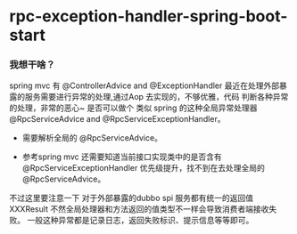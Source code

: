 # rpc-exception-handler-spring-boot-start
### 我想干啥？
spring mvc 有 @ControllerAdvice and @ExceptionHandler 
最近在处理外部暴露的服务需要进行异常的处理,通过Aop 去实现的，不够优雅，代码 判断各种异常的处理，非常的恶心~ 是否可以做个 
类似 spring 的这种全局异常处理器 @RpcServiceAdvice and @RpcServiceExceptionHandler。

* 需要解析全局的 @RpcServiceAdvice。

* 参考spring mvc 还需要知道当前接口实现类中的是否含有 @RpcServiceExceptionHandler 优先级提升，找不到在去处理全局的@RpcServiceAdvice。

不过这里要注意一下 对于外部暴露的dubbo spi 服务都有统一的返回值XXXResult 不然全局处理器和方法返回的值类型不一样会导致消费者端接收失败。
一般这种异常都是记录日志，返回失败标识、提示信息等等即可。

